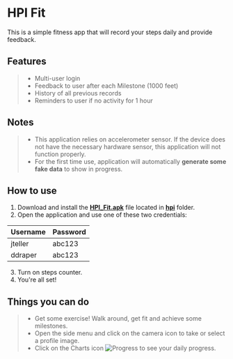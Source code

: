 **HPI Fit**
===========
This is a simple fitness app that will record your steps daily and provide feedback.

**Features**
-------------
> - Multi-user login
> - Feedback to user after each Milestone (1000 feet)
> - History of all previous records
> - Reminders to user if no activity for 1 hour

**Notes**
-------------
> - This application relies on accelerometer sensor. If the device does not have the necessary hardware sensor, this application will not function properly.
> - For the first time use, application will automatically **generate some fake data** to show in progress.

**How to use**
-------------
1) Download and install the **[HPI_Fit.apk](https://github.com/sthepatel/HPI_Fit/blob/master/hpi/HPI_Fit.apk)** file located in **[hpi](https://github.com/sthepatel/HPI_Fit/tree/master/hpi)** folder.  
2) Open the application and use one of these two credentials:  

Username|Password
--------|--------
jteller |abc123
ddraper |abc123

3) Turn on steps counter.  
4) You're all set!

**Things you can do**
-------------
> - Get some exercise! Walk around, get fit and achieve some milestones.
> - Open the side menu and click on the camera icon to take or select a profile image.
> - Click on the Charts icon ![Progress](http://oi67.tinypic.com/24k6h.jpg) to see your daily progress.
